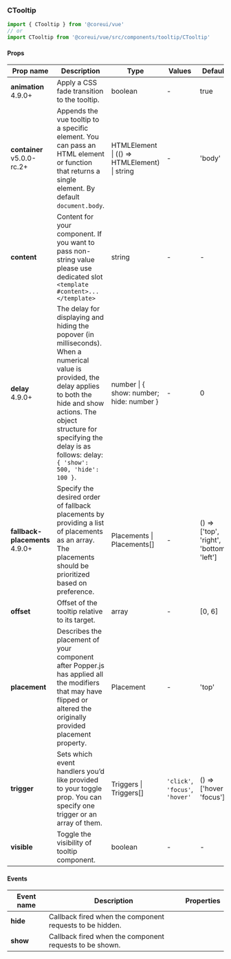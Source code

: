 ### CTooltip

```jsx
import { CTooltip } from '@coreui/vue'
// or
import CTooltip from '@coreui/vue/src/components/tooltip/CTooltip'
```

#### Props

| Prop name                                                              | Description                                                                                                                                                                                                                                                     | Type                                         | Values                          | Default                                  |
| ---------------------------------------------------------------------- | --------------------------------------------------------------------------------------------------------------------------------------------------------------------------------------------------------------------------------------------------------------- | -------------------------------------------- | ------------------------------- | ---------------------------------------- |
| **animation** <br><div class="badge bg-primary">4.9.0+</div>           | Apply a CSS fade transition to the tooltip.                                                                                                                                                                                                                     | boolean                                      | -                               | true                                     |
| **container** <br><div class="badge bg-primary">v5.0.0-rc.2+</div>     | Appends the vue tooltip to a specific element. You can pass an HTML element or function that returns a single element. By default `document.body`.                                                                                                              | HTMLElement \| (() => HTMLElement) \| string | -                               | 'body'                                   |
| **content**                                                            | Content for your component. If you want to pass non-string value please use dedicated slot `<template #content>...</template>`                                                                                                                                  | string                                       | -                               | -                                        |
| **delay** <br><div class="badge bg-primary">4.9.0+</div>               | The delay for displaying and hiding the popover (in milliseconds). When a numerical value is provided, the delay applies to both the hide and show actions. The object structure for specifying the delay is as follows: delay: `{ 'show': 500, 'hide': 100 }`. | number \| { show: number; hide: number }     | -                               | 0                                        |
| **fallback-placements** <br><div class="badge bg-primary">4.9.0+</div> | Specify the desired order of fallback placements by providing a list of placements as an array. The placements should be prioritized based on preference.                                                                                                       | Placements \| Placements[]                   | -                               | () => ['top', 'right', 'bottom', 'left'] |
| **offset**                                                             | Offset of the tooltip relative to its target.                                                                                                                                                                                                                   | array                                        | -                               | [0, 6]                                   |
| **placement**                                                          | Describes the placement of your component after Popper.js has applied all the modifiers that may have flipped or altered the originally provided placement property.                                                                                            | Placement                                    | -                               | 'top'                                    |
| **trigger**                                                            | Sets which event handlers you’d like provided to your toggle prop. You can specify one trigger or an array of them.                                                                                                                                             | Triggers \| Triggers[]                       | `'click'`, `'focus'`, `'hover'` | () => ['hover', 'focus']                 |
| **visible**                                                            | Toggle the visibility of tooltip component.                                                                                                                                                                                                                     | boolean                                      | -                               | -                                        |

#### Events

| Event name | Description                                              | Properties |
| ---------- | -------------------------------------------------------- | ---------- |
| **hide**   | Callback fired when the component requests to be hidden. |
| **show**   | Callback fired when the component requests to be shown.  |
